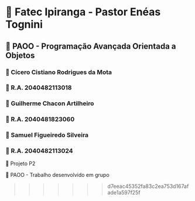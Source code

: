 # :school: Fatec Ipiranga - Pastor Enéas Tognini 
##  :pencil: PAOO - Programação Avançada Orientada a Objetos 

### :cop: Cícero Cistiano Rodrigues da Mota
### :checkered_flag: R.A. 2040482113018

### :cop: Guilherme Chacon Artilheiro
### :checkered_flag: R.A. 2040481823060

### :cop: Samuel Figueiredo Silveira
### :checkered_flag: R.A. 2040482113024

:green_book: Projeto P2

:pencil: PAOO - Trabalho desenvolvido em grupo 
>>>>>>> d7eeac45352fa83c2ea753d167afade1a597f25f
